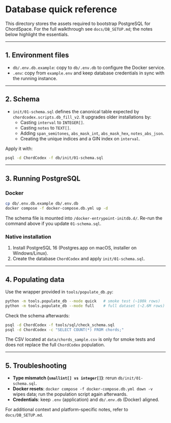 # Database quick reference

This directory stores the assets required to bootstrap PostgreSQL for ChordSpace. For the full walkthrough see `docs/DB_SETUP.md`; the notes below highlight the essentials.

---

## 1. Environment files
- `db/.env.db.example`: copy to `db/.env.db` to configure the Docker service.
- `.env`: copy from `example.env` and keep database credentials in sync with the running instance.

---

## 2. Schema
- `init/01-schema.sql` defines the canonical table expected by `chordcodex.scripts.db_fill_v2`. It upgrades older installations by:
  - Casting `interval` to `INTEGER[]`.
  - Casting `notes` to `TEXT[]`.
  - Adding `span_semitones`, `abs_mask_int`, `abs_mask_hex`, `notes_abs_json`.
  - Creating the unique indices and a GIN index on `interval`.

Apply it with:
```bash
psql -d ChordCodex -f db/init/01-schema.sql
```

---

## 3. Running PostgreSQL
### Docker
```bash
cp db/.env.db.example db/.env.db
docker compose -f docker-compose.db.yml up -d
```
The schema file is mounted into `/docker-entrypoint-initdb.d/`. Re-run the command above if you update `01-schema.sql`.

### Native installation
1. Install PostgreSQL 16 (Postgres.app on macOS, installer on Windows/Linux).
2. Create the database `ChordCodex` and apply `init/01-schema.sql`.

---

## 4. Populating data
Use the wrapper provided in `tools/populate_db.py`:
```bash
python -m tools.populate_db --mode quick   # smoke test (~100k rows)
python -m tools.populate_db --mode full    # full dataset (~2.6M rows)
```
Check the schema afterwards:
```bash
psql -d ChordCodex -f tools/sql/check_schema.sql
psql -d ChordCodex -c "SELECT COUNT(*) FROM chords;"
```
The CSV located at `data/chords_sample.csv` is only for smoke tests and does not replace the full `ChordCodex` population.

---

## 5. Troubleshooting
- **Type mismatch (`smallint[] vs integer[]`)**: rerun `db/init/01-schema.sql`.
- **Docker resets**: `docker compose -f docker-compose.db.yml down -v` wipes data; run the population script again afterwards.
- **Credentials**: keep `.env` (application) and `db/.env.db` (Docker) aligned.

For additional context and platform-specific notes, refer to `docs/DB_SETUP.md`.
